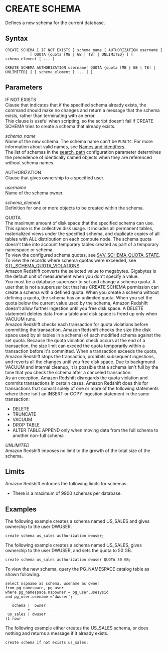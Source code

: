# CREATE SCHEMA<a name="r_CREATE_SCHEMA"></a>

Defines a new schema for the current database\.

## Syntax<a name="r_CREATE_SCHEMA-synopsis"></a>

```
CREATE SCHEMA [ IF NOT EXISTS ] schema_name [ AUTHORIZATION username ] 
           [ QUOTA {quota [MB | GB | TB] | UNLIMITED} ] [ schema_element [ ... ] 

CREATE SCHEMA AUTHORIZATION username[ QUOTA {quota [MB | GB | TB] | UNLIMITED} ] [ schema_element [ ... ] ]
```

## Parameters<a name="r_CREATE_SCHEMA-parameters"></a>

 IF NOT EXISTS   
Clause that indicates that if the specified schema already exists, the command should make no changes and return a message that the schema exists, rather than terminating with an error\.  
This clause is useful when scripting, so the script doesn’t fail if CREATE SCHEMA tries to create a schema that already exists\.

 *schema\_name*   
Name of the new schema\. The schema name can't be `PUBLIC`\. For more information about valid names, see [Names and identifiers](r_names.md)\.  
The list of schemas in the [search\_path](r_search_path.md) configuration parameter determines the precedence of identically named objects when they are referenced without schema names\.

AUTHORIZATION   
Clause that gives ownership to a specified user\.

 *username*   
Name of the schema owner\.

 *schema\_element*   
Definition for one or more objects to be created within the schema\.

QUOTA  
The maximum amount of disk space that the specified schema can use\. This space is the collective disk usage\. It includes all permanent tables, materialized views under the specified schema, and duplicate copies of all tables with ALL distribution on each compute node\. The schema quota doesn't take into account temporary tables created as part of a temporary namespace or schema\.   
To view the configured schema quotas, see [SVV\_SCHEMA\_QUOTA\_STATE](r_SVV_SCHEMA_QUOTA_STATE.md)\.  
To view the records where schema quotas were exceeded, see [STL\_SCHEMA\_QUOTA\_VIOLATIONS](r_STL_SCHEMA_QUOTA_VIOLATIONS.md)\.  
Amazon Redshift converts the selected value to megabytes\. Gigabytes is the default unit of measurement when you don't specify a value\.  
You must be a database superuser to set and change a schema quota\. A user that is not a superuser but that has CREATE SCHEMA permission can create a schema with a defined quota\. When you create a schema without defining a quota, the schema has an unlimited quota\. When you set the quota below the current value used by the schema, Amazon Redshift doesn't allow further ingestion until you free disk space\. A DELETE statement deletes data from a table and disk space is freed up only when VACUUM runs\.   
Amazon Redshift checks each transaction for quota violations before committing the transaction\. Amazon Redshift checks the size \(the disk space used by all tables in a schema\) of each modified schema against the set quota\. Because the quota violation check occurs at the end of a transaction, the size limit can exceed the quota temporarily within a transaction before it's committed\. When a transaction exceeds the quota, Amazon Redshift stops the transaction, prohibits subsequent ingestions, and reverts all the changes until you free disk space\. Due to background VACUUM and internal cleanup, it is possible that a schema isn't full by the time that you check the schema after a canceled transaction\.   
As an exception, Amazon Redshift disregards the quota violation and commits transactions in certain cases\. Amazon Redshift does this for transactions that consist solely of one or more of the following statements where there isn't an INSERT or COPY ingestion statement in the same transaction:  
+ DELETE
+ TRUNCATE
+ VACUUM
+ DROP TABLE
+ ALTER TABLE APPEND only when moving data from the full schema to another non\-full schema

 *UNLIMITED*   
Amazon Redshift imposes no limit to the growth of the total size of the schema\.

## Limits<a name="r_CREATE_SCHEMA-limit"></a>

Amazon Redshift enforces the following limits for schemas\.
+ There is a maximum of 9900 schemas per database\.

## Examples<a name="r_CREATE_SCHEMA-examples"></a>

The following example creates a schema named US\_SALES and gives ownership to the user DWUSER\.

```
create schema us_sales authorization dwuser;
```

The following example creates a schema named US\_SALES, gives ownership to the user DWUSER, and sets the quota to 50 GB\.

```
create schema us_sales authorization dwuser QUOTA 50 GB;
```

To view the new schema, query the PG\_NAMESPACE catalog table as shown following\.

```
select nspname as schema, usename as owner
from pg_namespace, pg_user
where pg_namespace.nspowner = pg_user.usesysid
and pg_user.usename ='dwuser';

   schema |  owner
----------+----------
 us_sales | dwuser
(1 row)
```

The following example either creates the US\_SALES schema, or does nothing and returns a message if it already exists\.

```
create schema if not exists us_sales;
```